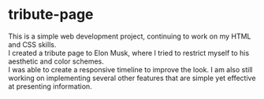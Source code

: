 # tribute-page
This is a simple web development project, continuing to work on my HTML and CSS skills. <br>
I created a tribute page to Elon Musk, where I tried to restrict myself to his aesthetic and color schemes. <br>
I was able to create a responsive timeline to improve the look. I am also still working on implementing several other features that are simple yet effective at presenting information.
